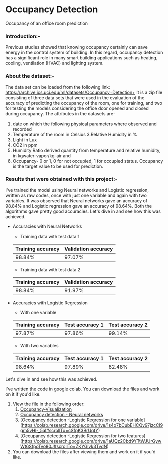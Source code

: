 # Occupancy Detection
Occupancy of an office room prediction 

### Introduction:-

Previous studies showed that knowing occupancy certainly can save energy in the control system of building. In
this regard, occupancy detection has a significant role in many smart building applications such as heating, cooling,
ventilation (HVAC) and lighting system.

### About the dataset:-

The data set can be loaded from the following link: https://archive.ics.uci.edu/ml/datasets/Occupancy+Detection+
It is a zip file consisting of three data sets that were used in the evaluation of the accuracy of predicting the occupancy of the room, one for training, and two for testing the models considering the office door opened and closed during occupancy. 
The attributes in the datasets are-
1. date on which the following physical parameters where observed and recorded
2. Temperature of the room in Celsius
3.Relative Humidity in %
4. Light in Lux
5. CO2 in ppm
6. Humidity Ratio derived quantity from temperature and relative humidity, in kgwater-vapor/kg-air and 
7. Occupancy- 0 or 1, 0 for not occupied, 1 for occupied status.
Occupancy is the target value to be used for prediction.

### Results that were obtained with this project:- 
I've trained the model using Neural networks and Logistic regression, written as raw codes, once with just one variable and again with two variables.
It was observed that Neural networks gave an accuracy of 98.84% and Logistic regression gave an accuracy of 98.64%. 
Both the algorithms gave pretty good accuracies. Let's dive in and see how this was achieved.
* Accuracies with Neural Networks
    * Training data with test data 1
    
     | Training accuracy  | Validation accuracy |
     | -----------------  | ------------------- |
     |     98.84%         |     97.07%          |
    * Training data with test data 2
    
     |   Training accuracy  | Validation accuracy |
     |   -----------------  | ------------------- |
     |       98.84%         |    91.97%           | 
            
* Accuracies with Logistic Regression
    * With one variable 
    
    |  Training accuracy  | Test accuracy 1 | Test accuracy 2 |
    |  -----------------  | --------------- | --------------- |
    |         97.87%      |      97.86%     |   99.14%        |
    
    * With two variables 
    
    |  Training accuracy  | Test accuracy 1 | Test accuracy 2 |
    | --------------      | --------------- | --------------- |
    |         98.64%      |      97.89%     |   82.48%        | 
    
Let's dive in and see how this was achieved.

I've written the code in google colab. You can download the files and work on it if you'd like.
1. View the file in the following order:
    1. [Occupancy-Visualization](https://colab.research.google.com/drive/1QbQwK3mvy4LVsgF87AaAmxYqvkYjrsRw)
    2. [Occupancy detection - Neural networks](https://colab.research.google.com/drive/1MHOY4Ocnzs-LipzXajYKV2h0mb-0ZG9c#scrollTo=c0xKW3Na54n7)
    3. [Occupancy detection -Logistic Regression for one variable] (https://colab.research.google.com/drive/1s4o7bCubEHCQv97jzcCl9gm5vHl-_5aI#scrollTo=cSfpK3BrUqtY)
    4. [Occupancy detection -Logistic Regression for two features] (https://colab.research.google.com/drive/1aUQz2Cbd9YTtWJUrGywWt6SfpoTvo80J#scrollTo=ZKYGlvk3TvdN)
2. You can download the files after viewing them and work on it if you'd like.

